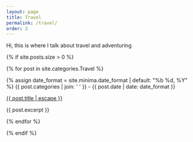 ```yaml
---
layout: page
title: Travel
permalink: /travel/
order: 2
---
```

                
Hi, this is where I talk about travel and adventuring

{% if site.posts.size > 0 %}
    
{% for post in site.categories.Travel %}
            
{% assign date_format = site.minima.date_format | default: "%b %d, %Y" %}
{{ post.categories | join: ' ' }}  <span class="post-meta"> - {{ post.date | date: date_format }}</span> 
                
<a class="post-link" href="{{ post.url | relative_url }}">
{{ post.title | escape }}
</a>
                
{{ post.excerpt }}              
            
{% endfor %}
    
    
{% endif %}              
        
